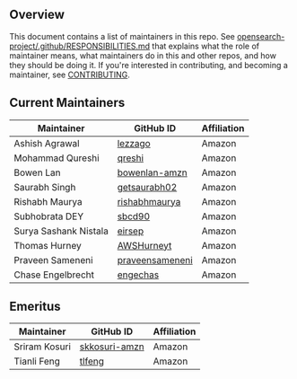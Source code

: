 ## Overview

This document contains a list of maintainers in this repo. See [opensearch-project/.github/RESPONSIBILITIES.md](https://github.com/opensearch-project/.github/blob/main/RESPONSIBILITIES.md#maintainer-responsibilities) that explains what the role of maintainer means, what maintainers do in this and other repos, and how they should be doing it. If you're interested in contributing, and becoming a maintainer, see [CONTRIBUTING](CONTRIBUTING.md).

## Current Maintainers

| Maintainer           | GitHub ID                                         | Affiliation |
|----------------------| ------------------------------------------------- |-------------|
| Ashish Agrawal       | [lezzago](https://github.com/lezzago)             | Amazon      |
| Mohammad Qureshi     | [qreshi](https://github.com/qreshi)               | Amazon      |
| Bowen Lan            | [bowenlan-amzn](https://github.com/bowenlan-amzn) | Amazon      |
| Saurabh Singh        | [getsaurabh02](https://github.com/getsaurabh02) | Amazon      |
| Rishabh Maurya       | [rishabhmaurya](https://github.com/rishabhmaurya) | Amazon      |
| Subhobrata DEY       | [sbcd90](https://github.com/sbcd90) | Amazon      |
| Surya Sashank Nistala | [eirsep](https://github.com/eirsep) | Amazon      |
| Thomas Hurney        | [AWSHurneyt](https://github.com/AWSHurneyt) | Amazon      |
| Praveen Sameneni     | [praveensameneni](https://github.com/praveensameneni) | Amazon      |
| Chase Engelbrecht    | [engechas](https://github.com/engechas) | Amazon      |

## Emeritus

| Maintainer              | GitHub ID                                   | Affiliation |
|-------------------------|---------------------------------------------| ----------- |
| Sriram Kosuri    | [skkosuri-amzn](https://github.com/skkosuri-amzn) | Amazon      |
| Tianli Feng      | [tlfeng](https://github.com/tlfeng)               | Amazon      |
